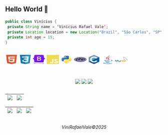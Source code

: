 ## Hello World 👋

 ```java
public class Vinícius {
  private String name = 'Vinícius Rafael Vale';
  private Location location = new Location("Brazil", "São Carlos", "SP");
  private int age = 19;
}
```

<div style="display: inline_block"><br>
  <img align="center" alt="Vini-Html" height="30" width="40" src="https://raw.githubusercontent.com/devicons/devicon/master/icons/html5/html5-original.svg">
  <img align="center" alt="Vini-Css" height="30" width="40" src="https://raw.githubusercontent.com/devicons/devicon/master/icons/css3/css3-original.svg">
  <img align="center" alt="Vini-Bootstrap" height="30" width="40" src="https://raw.githubusercontent.com/devicons/devicon/master/icons/bootstrap/bootstrap-original-wordmark.svg">
  <img align="center" alt="Vini-Js" height="30" width="40" src="https://raw.githubusercontent.com/devicons/devicon/master/icons/javascript/javascript-plain.svg">
  <img align="center" alt="Vini-Python" height="30" width="40" src="https://raw.githubusercontent.com/devicons/devicon/master/icons/python/python-original.svg">
  <img align="center" alt="Vini-Php" height="30" width="40" src="https://raw.githubusercontent.com/devicons/devicon/master/icons/php/php-original.svg">
  <img align="center" alt="Vini-C" height="30" width="40" src="https://raw.githubusercontent.com/devicons/devicon/master/icons/c/c-original.svg">
  <img align="center" alt="Vini-Java" height="30" width="40" src="https://raw.githubusercontent.com/devicons/devicon/master/icons/java/java-original.svg">
  <img align="center" alt="Vini-Mysql" height="30" width="40" src="https://raw.githubusercontent.com/devicons/devicon/master/icons/mysql/mysql-original-wordmark.svg">
</div>
  
 ##

 <div align="center"> 
  <br>
  <a href="https://www.instagram.com/vini_rafael_/" target="_blank"><img src="https://img.shields.io/badge/-Instagram-%23E4405F?style=for-the-badge&logo=instagram&logoColor=white" target="_blank"></a>
  <a href = "mailto:vinirafael07@gmail.com"><img src="https://img.shields.io/badge/-Gmail-%23333?style=for-the-badge&logo=gmail&logoColor=white" target="_blank"></a>
  <a href="https://www.linkedin.com/in/vin%C3%ADcius-rafael-vale-265a302a8/" target="_blank"><img src="https://img.shields.io/badge/-LinkedIn-%230077B5?style=for-the-badge&logo=linkedin&logoColor=white" target="_blank"></a> 
 </div> 
 
 ##
<div>

  | ![](http://github-profile-summary-cards.vercel.app/api/cards/profile-details?username=ViniRafaelVale&theme=gruvbox) | ![](http://github-profile-summary-cards.vercel.app/api/cards/stats?username=ViniRafaelVale&theme=gruvbox)
| :-: | :-: |

| ![](http://github-profile-summary-cards.vercel.app/api/cards/productive-time?username=ViniRafaelVale&theme=gruvbox&utcOffset=8) | ![](http://github-profile-summary-cards.vercel.app/api/cards/repos-per-language?username=ViniRafaelVale&theme=gruvbox) | ![](http://github-profile-summary-cards.vercel.app/api/cards/most-commit-language?username=ViniRafaelVale&theme=gruvbox)
| :-: | :-: | :-: |
  
</div>

 ##

 <h6 align="center">ViniRafaelVale©️2025</h6>
